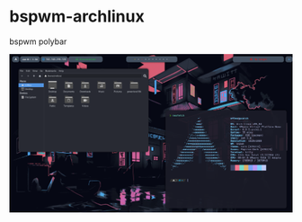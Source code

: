 # bspwm-archlinux

bspwm polybar

![Deja una estrella. Comparte.](https://github.com/m4teoarg/bspwm-archlinux/blob/main/images/dotfile.png)
